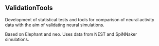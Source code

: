 ## ValidationTools
Development of statistical tests and tools for comparison of neural activity data with the aim of validating neural simulations.

Based on Elephant and neo.
Uses data from NEST and SpiNNaker simulations.

